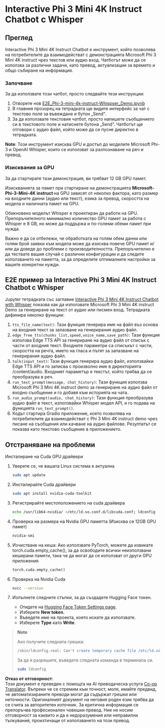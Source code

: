 <!--
CO_OP_TRANSLATOR_METADATA:
{
  "original_hash": "006e8cf75211d3297f24e1b22e38955f",
  "translation_date": "2025-07-17T02:23:06+00:00",
  "source_file": "md/02.Application/01.TextAndChat/Phi3/E2E_Phi-3-mini_with_whisper.md",
  "language_code": "bg"
}
-->
# Interactive Phi 3 Mini 4K Instruct Chatbot с Whisper

## Преглед

Interactive Phi 3 Mini 4K Instruct Chatbot е инструмент, който позволява на потребителите да взаимодействат с демонстрацията Microsoft Phi 3 Mini 4K instruct чрез текстов или аудио вход. Чатботът може да се използва за различни задачи, като превод, актуализации за времето и общо събиране на информация.

### Започване

За да използвате този чатбот, просто следвайте тези инструкции:

1. Отворете нов [E2E_Phi-3-mini-4k-instruct-Whispser_Demo.ipynb](https://github.com/microsoft/Phi-3CookBook/blob/main/code/06.E2E/E2E_Phi-3-mini-4k-instruct-Whispser_Demo.ipynb)
2. В главния прозорец на тетрадката ще видите интерфейс за чат с текстово поле за въвеждане и бутон „Send“.
3. За да използвате текстовия чатбот, просто напишете съобщението си в текстовото поле и натиснете бутона „Send“. Чатботът ще отговори с аудио файл, който може да се пусне директно в тетрадката.

**Note**: Този инструмент изисква GPU и достъп до моделите Microsoft Phi-3 и OpenAI Whisper, които се използват за разпознаване на реч и превод.

### Изисквания за GPU

За да стартирате тази демонстрация, ви трябват 12 GB GPU памет.

Изискванията за памет при стартиране на демонстрацията **Microsoft-Phi-3-Mini-4K instruct** на GPU зависят от няколко фактора, като размер на входните данни (аудио или текст), езика за превод, скоростта на модела и наличната памет на GPU.

Обикновено моделът Whisper е проектиран да работи на GPU. Препоръчителното минимално количество GPU памет за работа с Whisper е 8 GB, но може да поддържа и по-големи обеми памет при нужда.

Важно е да се отбележи, че обработката на голям обем данни или голям брой заявки към модела може да изисква повече GPU памет и/или да доведе до проблеми с производителността. Препоръчително е да тествате вашия случай с различни конфигурации и да следите използването на паметта, за да определите оптималните настройки за вашите конкретни нужди.

## E2E пример за Interactive Phi 3 Mini 4K Instruct Chatbot с Whisper

Jupyter тетрадката със заглавие [Interactive Phi 3 Mini 4K Instruct Chatbot with Whisper](https://github.com/microsoft/Phi-3CookBook/blob/main/code/06.E2E/E2E_Phi-3-mini-4k-instruct-Whispser_Demo.ipynb) показва как да използвате Microsoft Phi 3 Mini 4K instruct Demo за генериране на текст от аудио или писмен вход. Тетрадката дефинира няколко функции:

1. `tts_file_name(text)`: Тази функция генерира име на файл въз основа на входния текст за запазване на генерирания аудио файл.
1. `edge_free_tts(chunks_list,speed,voice_name,save_path)`: Тази функция използва Edge TTS API за генериране на аудио файл от списък с части от входния текст. Входните параметри са списъкът с части, скоростта на речта, името на гласа и пътят за запазване на генерирания аудио файл.
1. `talk(input_text)`: Тази функция генерира аудио файл, използвайки Edge TTS API и го записва с произволно име в директорията /content/audio. Входният параметър е текстът, който трябва да се преобразува в реч.
1. `run_text_prompt(message, chat_history)`: Тази функция използва Microsoft Phi 3 Mini 4K instruct demo за генериране на аудио файл от входно съобщение и го добавя към историята на чата.
1. `run_audio_prompt(audio, chat_history)`: Тази функция преобразува аудио файл в текст, използвайки Whisper модел API, и го подава на функцията `run_text_prompt()`.
1. Кодът стартира Gradio приложение, което позволява на потребителите да взаимодействат с Phi 3 Mini 4K instruct demo чрез писане на съобщения или качване на аудио файлове. Резултатът се показва като текстово съобщение в приложението.

## Отстраняване на проблеми

Инсталиране на Cuda GPU драйвери

1. Уверете се, че вашата Linux система е актуална

    ```bash
    sudo apt update
    ```

1. Инсталирайте Cuda драйвери

    ```bash
    sudo apt install nvidia-cuda-toolkit
    ```

1. Регистрирайте местоположението на cuda драйвера

    ```bash
    echo /usr/lib64-nvidia/ >/etc/ld.so.conf.d/libcuda.conf; ldconfig
    ```

1. Проверка на размера на Nvidia GPU паметта (Изисква се 12GB GPU памет)

    ```bash
    nvidia-smi
    ```

1. Изчистване на кеша: Ако използвате PyTorch, можете да извикате torch.cuda.empty_cache(), за да освободите всички неизползвани кеширани памети, така че да могат да се използват от други GPU приложения

    ```python
    torch.cuda.empty_cache() 
    ```

1. Проверка на Nvidia Cuda

    ```bash
    nvcc --version
    ```

1. Изпълнете следните стъпки, за да създадете Hugging Face токен.

    - Отидете на [Hugging Face Token Settings page](https://huggingface.co/settings/tokens?WT.mc_id=aiml-137032-kinfeylo).
    - Изберете **New token**.
    - Въведете име на проекта, което искате да използвате.
    - Изберете **Type** като **Write**.

> **Note**
>
> Ако получите следната грешка:
>
> ```bash
> /sbin/ldconfig.real: Can't create temporary cache file /etc/ld.so.cache~: Permission denied 
> ```
>
> За да я разрешите, въведете следната команда в терминала си.
>
> ```bash
> sudo ldconfig
> ```

**Отказ от отговорност**:  
Този документ е преведен с помощта на AI преводаческа услуга [Co-op Translator](https://github.com/Azure/co-op-translator). Въпреки че се стремим към точност, моля, имайте предвид, че автоматизираните преводи могат да съдържат грешки или неточности. Оригиналният документ на неговия роден език трябва да се счита за авторитетен източник. За критична информация се препоръчва професионален човешки превод. Ние не носим отговорност за каквито и да е недоразумения или неправилни тълкувания, произтичащи от използването на този превод.